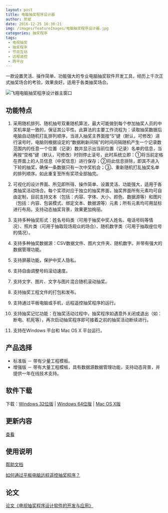 ```yaml
---
layout: post
title: 电脑抽奖程序设计器
author: 贺斌
date: 2016-12-25 16:30:21
img: /images/featureImages/电脑抽奖程序设计器.jpg
categories: 抽奖程序
tags:
 - 电视抽奖
 - 抽奖程序
 - 节目互动
 - 远程遥控
 - 跨平台
---
```



一款设置灵活、操作简单、功能强大的专业电脑抽奖软件开发工具，经历上千次正式抽奖场合的考验，效果良好。适用于各类抽奖场合。

<img src="/images/飞翔电脑抽奖程序设计器-main2.png" alt="飞翔电脑抽奖程序设计器主窗口" />

## 功能特点

1. 采用随机排列、随机抽号双重随机算法，最大可能做到每个参加抽奖人员的中奖机率是一致的，保证其公平性。此算法的主要工作流程为：读取抽奖数据后电脑自动随机打乱排列顺序，当进入抽奖主界面按“S”键（默认，可修改）进行滚号时，电脑则根据设定的“数据刷新间隔”的时间间隔随机产生一个记录数范围内的任意一个位置（记录）数并显示出当前位置（记录）名单的信息，当再按“空格”键（默认，可修改）时则停止滚号，此时系统立即：①将当前定格在界面上的人员信息（中奖信息）进行保存；②将此信息排除，即其不进入下轮的抽奖，确保一条数据只有一次中奖机会；③、重新随机打乱抽奖名单的排列顺序。如此重复至所有奖项全部抽完。

2. 可视化的设计界面、所见即所得、操作简单、设置灵活、功能强大，适用于各类抽奖活动场合。每个奖项对应于独立的抽奖界面，抽奖界面所有元素均可自由定制，目前支持文本（包括：内容、字体、大小、颜色、数据源等）和图片（包括：内容、包装模式、绑定文本、数据源等）元素；所有元素均可用鼠标进行布局。支持动态抽奖背景，效果更加绚丽。

3. 支持多种抽奖形式：姓名号码类（可用于抽奖中奖人姓名、电话号码等情况）、照片类（可用于抽取现场观众的场合）、随机数字类（可用于抽取座位号的情况）。

4. 支持多种抽奖数据源：CSV数据文件、图片文件夹、随机数字。并带有强大的数据管理功能。

5. 支持屏蔽功能，保护中奖人隐私。

6. 支持自由调整号码滚动速度。

7. 支持文字、图片、文字与图片混合随机滚动抽奖。

8. 支持抽奖工程文件的打包和发布。

9. 支持通过平板电脑或手机，远程遥控抽奖程序的运行。

10. 支持抽奖记忆功能：在抽奖活动过程中，抽奖程序如遇意外关闭或退出（如：断电、机死等），再次启动抽奖程序即可接着之前的抽奖活动断续进行。

11. 支持在Windows 平台和 Mac OS X 平台运行。

## 产品选择

- 标准版 － 带有少量工程模板。
- 增强版 － 带有大量工程模板，具有数据源数据管理功能，支持动态背景，并提供一年在线技术支持。

## 软件下载

下载：[Windows 32位版](https://pan.baidu.com/share/link?shareid=3466566289&uk=2785281713) \| [Windows 64位版](https://pan.baidu.com/share/link?shareid=3472908535&uk=2785281713) \| [Mac OS X版](https://pan.baidu.com/share/link?shareid=3483661610&uk=2785281713)

## 更新内容

[查看](/抽奖程序/draw-designer-update/)

## 使用说明

[帮助文档](/抽奖程序/draw-designer-help/)

[如何通过平板电脑远程遥控抽奖程序？](/抽奖程序/draw-designer-how-to-remote-control/)

## 论文

[论文《电视抽奖程序设计软件的开发与应用》][论文地址]



[如何通过平板电脑远程遥控抽奖程序？]: /images/%E5%A6%82%E4%BD%95%E9%80%9A%E8%BF%87%E5%B9%B3%E6%9D%BF%E7%94%B5%E8%84%91%E8%BF%9C%E7%A8%8B%E9%81%A5%E6%8E%A7%E6%8A%BD%E5%A5%96%E7%A8%8B%E5%BA%8F%EF%BC%9F.png
[论文地址]: https://kns.cnki.net/kcms/detail/detail.aspx?filename=OGSA201307001017&dbcode=CPFD&dbname=CPFD2016&v=3fxURWWI5VcqDJpKX7f9Onu79yoXJUZiEoLnCYdOwt93YvgSi0_xAwpSJD-ApVvn6NWGwBRFubM=